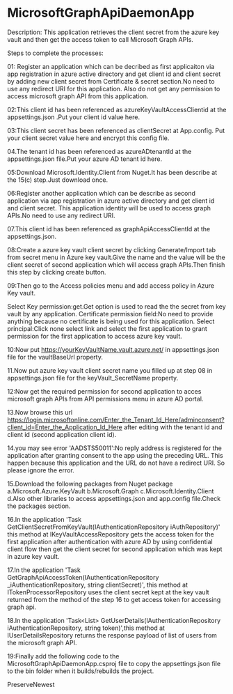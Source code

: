 # MicrosoftGraphApiDaemonApp
Description: This application retrieves  the client secret from the azure key vault and then get the access token to call Microsoft Graph APIs.

Steps to complete the processes:

01: Register an application which can be decribed as first applicaiton via app registration in azure active directory and get client id and client secret by adding
new client secret from Certificate & secret section.No need to use any redirect URI for this application.
Also do not get any permission to access microsoft graph API from this application.

02:This client id has been  referenced as azureKeyVaultAccessClientid at the appsettings.json .Put your client id value here.

03:This client secret has been referenced as clientSecret at App.config. Put your client secret value here and encrypt this config file.

04.The tenant id has been referenced as azureADtenantId at the appsettings.json file.Put your azure AD tenant id here.

05:Download Microsoft.Identity.Client from Nuget.It has been describe at the 15(c) step.Just download once.

06:Register another application which can be describe as second application via app registration in azure active directory and get client id and client secret.
This application identity will be used to access graph APIs.No need to use any redirect URI.

07.This client id has been  referenced as graphApiAccessClientId at the appsettings.json.

08:Create a  azure key vault client secret by clicking Generate/Import tab from secret menu in Azure key vault.Give the name and the value will
be the client secret of second application which will access graph APIs.Then finish this step by clicking create button.

09:Then go to the  Access policies menu and add access policy in Azure Key vault.

Select Key permission:get.Get option is used to read the the secret from key vault by any application.
Certificate permission field:No need to provide anything because no certificate is being used for this application.
Select principal:Click none select link and select the first application to grant permission for the first application to access azure key
vault.

10:Now  put https://yourKeyVaultName.vault.azure.net/ in appsettings.json file for the vaultBaseUrl property.

11.Now put azure key vault client secret name you filled up at step 08 in appsettings.json file for the keyVault_SecretName property.

12:Now get the required permission for second application to acces microsoft graph APIs from API permissions menu in azure AD portal.

13.Now browse this url https://login.microsoftonline.com/Enter_the_Tenant_Id_Here/adminconsent?client_id=Enter_the_Application_Id_Here after editing
with the tenant id and client id (second application client id).

14.you may see error 'AADSTS50011':No reply address is registered for the application after granting consent to the app using the preceding URL.
This happen because this application and the URL do not have a redirect URI. So please ignore the error.

15.Download the following packages from Nuget package
a.Microsoft.Azure.KeyVault
b.Microsoft.Graph
c.Microsoft.Identity.Client 
d.Also other libraries to access appsettings.json and app.config file.Check the packages section.

16.In the application 'Task <string>GetClientSecretFromKeyVault(IAuthenticationRepository iAuthRepository)' this method at IKeyVaultAccessRepository gets the access token
for the first application after authentication with azure AD by using confidential client flow then get the client secret for second application  which was kept in azure key vault.

17.In the application 'Task<string> GetGraphApiAccessToken(IAuthenticationRepository _iAuthenticationRepository, string clientSecret)', this method at ITokenProcessorRepository uses the client secret kept at the key vault returned
from  the method of the step 16 to get access token for accessing graph api.

18.In the application  'Task<List<User>> GetUserDetails(IAuthenticationRepository iAuthenticationRepository, string token)',this method at IUserDetailsRepository returns  the response payload of list of users from
the microsoft graph API.

19:Finally add the following code to the MicrosoftGraphApiDaemonApp.csproj file to copy the appsettings.json file to the bin folder when it  builds/rebuilds the project.

<ItemGroup>
		<None Update="appsettings.json">
			<CopyToOutputDirectory>PreserveNewest</CopyToOutputDirectory>
		</None>
</ItemGroup>



